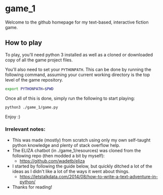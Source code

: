 # game_1
Welcome to the github homepage for my text-based, interactive fiction game. 

## How to play

To play, you'll need python 3 installed as well as a cloned or downloaded copy of all the game project files. 

You'll also need to set your `PYTHONPATH`. This can be done by running the following command, assuming your current working directory is the top level of the game repository.
```bash
export PYTHONPATH=$PWD
```

Once all of this is done, simply run the following to start playing:
```bash
python3 ./game_1/game.py
```
Enjoy :)

### Irrelevant notes:
 - This was made (mostly) from scratch using only my own self-taught python knowledge and plenty of stack overflow help.
 - The ELIZA chatbot (in ./game_1/resources) was cloned from the following repo (then modded a bit by myself):
    - https://github.com/wadetb/eliza
 - I started by following the guide below, but quickly ditched a lot of the ideas as I didn't like a lot of the ways it went about things.
    - https://letstalkdata.com/2014/08/how-to-write-a-text-adventure-in-python/
 - Thanks for reading!
